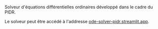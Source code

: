 Solveur d'équations différentielles ordinaires développé dans le cadre du PIDR.

Le solveur peut être accédé à l'addresse [ode-solver-pidr.streamlit.app](https://ode-solver-pidr.streamlit.app/).
